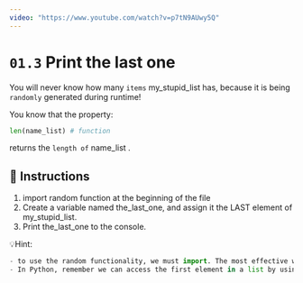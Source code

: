 ```yaml
---
video: "https://www.youtube.com/watch?v=p7tN9AUwy5Q"
---
```


# `01.3` Print the last one

You will never know how many `items` my_stupid_list has, because it is being `randomly` generated during runtime!

You know that the property:
```py
len(name_list) # function
```

returns the `length of` name_list .

## 📝 Instructions
1. import random function at the beginning of the file
2. Create a variable named the_last_one, and assign it the LAST element of my_stupid_list.
3. Print the_last_one to the console.

💡Hint:
```py
- to use the random functionality, we must import. The most effective way is by using "import random", without the quotes, at the beginning of the document. For more information about importing, check out the Python documentation: https://docs.python.org/3/reference/import.html?highlight=importing.
- In Python, remember we can access the first element in a list by using my_list_name[0], the second with my_list_name[1] and so on. To access items starting at the *end* of the list, we can use negative values starting from my_list_name[-1] (there is no [-0]). For more check out: https://docs.python.org/3/tutorial/introduction.html.
```
